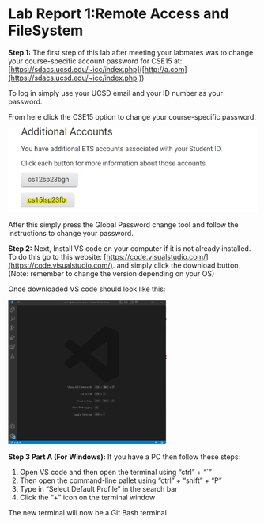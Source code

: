 # Lab Report 1:Remote Access and FileSystem

**Step 1:** The first step of this lab after meeting your labmates was to change your course-specific account password for CSE15 at:
[https://sdacs.ucsd.edu/~icc/index.php]([http://a.com](https://sdacs.ucsd.edu/~icc/index.php.))

To log in simply use your UCSD email and your ID number as your password. 

From here click the CSE15 option to change your course-specific password.

![Image](image1.png)

After this simply press the Global Password change tool and follow the instructions to change your password. 

**Step 2:** Next, Install VS code on your computer if it is not already installed. To do this go to this website: [https://code.visualstudio.com/](https://code.visualstudio.com/). and simply click the download button. (Note: remember to change the version depending on your OS)

Once downloaded VS code should look like this: 

![Image](img2.png)

**Step 3 Part A (For Windows):** If you have a PC then follow these steps: 
1. Open VS code and then open the terminal using “ctrl” + “`”
2. Then open the command-line pallet using “ctrl” + “shift” + “P”
3. Type in “Select Default Profile” in the search bar 
4. Click the “+” icon on the terminal window 

The new terminal will now be a Git Bash terminal 





